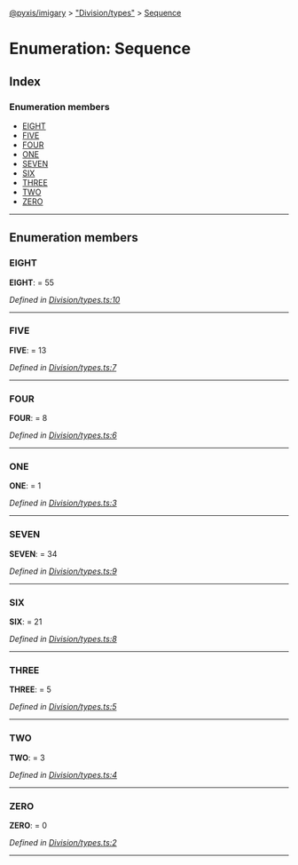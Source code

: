 [@pyxis/imigary](../README.md) > ["Division/types"](../modules/_division_types_.md) > [Sequence](../enums/_division_types_.sequence.md)

# Enumeration: Sequence

## Index

### Enumeration members

* [EIGHT](_division_types_.sequence.md#eight)
* [FIVE](_division_types_.sequence.md#five)
* [FOUR](_division_types_.sequence.md#four)
* [ONE](_division_types_.sequence.md#one)
* [SEVEN](_division_types_.sequence.md#seven)
* [SIX](_division_types_.sequence.md#six)
* [THREE](_division_types_.sequence.md#three)
* [TWO](_division_types_.sequence.md#two)
* [ZERO](_division_types_.sequence.md#zero)

---

## Enumeration members

<a id="eight"></a>

###  EIGHT

**EIGHT**:  = 55

*Defined in [Division/types.ts:10](https://github.com/creaux/pyxis/blob/42c6131/packages/imigary/src/Division/types.ts#L10)*

___
<a id="five"></a>

###  FIVE

**FIVE**:  = 13

*Defined in [Division/types.ts:7](https://github.com/creaux/pyxis/blob/42c6131/packages/imigary/src/Division/types.ts#L7)*

___
<a id="four"></a>

###  FOUR

**FOUR**:  = 8

*Defined in [Division/types.ts:6](https://github.com/creaux/pyxis/blob/42c6131/packages/imigary/src/Division/types.ts#L6)*

___
<a id="one"></a>

###  ONE

**ONE**:  = 1

*Defined in [Division/types.ts:3](https://github.com/creaux/pyxis/blob/42c6131/packages/imigary/src/Division/types.ts#L3)*

___
<a id="seven"></a>

###  SEVEN

**SEVEN**:  = 34

*Defined in [Division/types.ts:9](https://github.com/creaux/pyxis/blob/42c6131/packages/imigary/src/Division/types.ts#L9)*

___
<a id="six"></a>

###  SIX

**SIX**:  = 21

*Defined in [Division/types.ts:8](https://github.com/creaux/pyxis/blob/42c6131/packages/imigary/src/Division/types.ts#L8)*

___
<a id="three"></a>

###  THREE

**THREE**:  = 5

*Defined in [Division/types.ts:5](https://github.com/creaux/pyxis/blob/42c6131/packages/imigary/src/Division/types.ts#L5)*

___
<a id="two"></a>

###  TWO

**TWO**:  = 3

*Defined in [Division/types.ts:4](https://github.com/creaux/pyxis/blob/42c6131/packages/imigary/src/Division/types.ts#L4)*

___
<a id="zero"></a>

###  ZERO

**ZERO**:  = 0

*Defined in [Division/types.ts:2](https://github.com/creaux/pyxis/blob/42c6131/packages/imigary/src/Division/types.ts#L2)*

___


